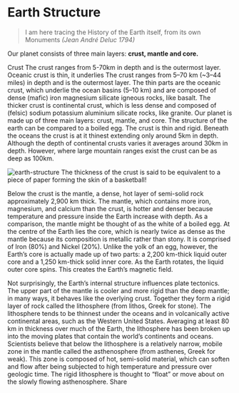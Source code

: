 Earth Structure
================


>I am here tracing the History of the Earth itself, from its own Monuments *(Jean André Deluc 1794)*

Our planet consists of three main layers: **crust, mantle and core.**

Crust
The crust ranges from 5-70km in depth and is the outermost layer. Oceanic crust is thin, it underlies
The crust ranges from 5–70 km (~3–44 miles) in depth and is the outermost layer. The thin parts are the oceanic crust, which underlie the ocean basins (5–10 km) and are composed of dense (mafic) iron magnesium silicate igneous rocks, like basalt. The thicker crust is continental crust, which is less dense and composed of (felsic) sodium potassium aluminium silicate rocks, like granite. 
Our planet is made up of three main layers: crust, mantle, and core. The structure of the earth can be compared to a boiled egg. The crust is thin and rigid. Beneath the oceans the crust is at it thinest extending only around 5km in depth. Although the depth of continental crusts varies it averages around 30km in depth. However, where large mountain ranges exist the crust can be as deep as 100km.

![earth-structure](img/earth-structure.png)
The thickness of the crust is said to be equivalent to a piece of paper forming the skin of a basketball!

Below the crust is the mantle, a dense, hot layer of semi-solid rock approximately 2,900 km thick. The mantle, which contains more iron, magnesium, and calcium than the crust, is hotter and denser because temperature and pressure inside the Earth increase with depth. As a comparison, the mantle might be thought of as the white of a boiled egg. At the centre of the Earth lies the core, which is nearly twice as dense as the mantle because its composition is metallic rather than stony. It is comprised of Iron (80%) and Nickel (20%). Unlike the yolk of an egg, however, the Earth’s core is actually made up of two parts: a 2,200 km-thick liquid outer core and a 1,250 km-thick solid inner core. As the Earth rotates, the liquid outer core spins. This creates the Earth’s magnetic field.

Not surprisingly, the Earth’s internal structure influences plate tectonics. The upper part of the mantle is cooler and more rigid than the deep mantle; in many ways, it behaves like the overlying crust. Together they form a rigid layer of rock called the lithosphere (from lithos, Greek for stone). The lithosphere tends to be thinnest under the oceans and in volcanically active continental areas, such as the Western United States. Averaging at least 80 km in thickness over much of the Earth, the lithosphere has been broken up into the moving plates that contain the world’s continents and oceans. Scientists believe that below the lithosphere is a relatively narrow, mobile zone in the mantle called the asthenosphere (from asthenes, Greek for weak). This zone is composed of hot, semi-solid material, which can soften and flow after being subjected to high temperature and pressure over geologic time. The rigid lithosphere is thought to “float” or move about on the slowly flowing asthenosphere. Share 
